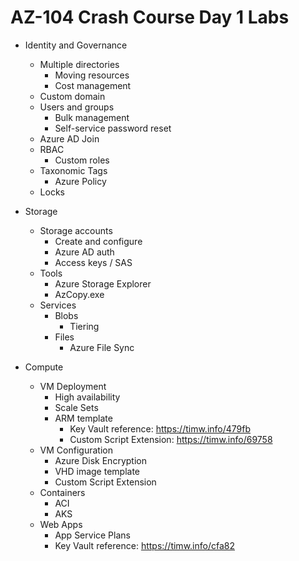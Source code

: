 # AZ-104 Crash Course Day 1 Labs

* Identity and Governance
    * Multiple directories
      * Moving resources
      * Cost management
    * Custom domain
    * Users and groups
      * Bulk management
      * Self-service password reset
    * Azure AD Join
    * RBAC
      * Custom roles
    * Taxonomic Tags
      * Azure Policy
    * Locks

* Storage
    * Storage accounts
      * Create and configure
      * Azure AD auth
      * Access keys / SAS
    * Tools
      * Azure Storage Explorer
      * AzCopy.exe
    * Services
      * Blobs
        * Tiering
      * Files
        * Azure File Sync

* Compute
    * VM Deployment
      * High availability
      * Scale Sets
      * ARM template
        * Key Vault reference: https://timw.info/479fb
        * Custom Script Extension: https://timw.info/69758
    * VM Configuration
      * Azure Disk Encryption
      * VHD image template
      * Custom Script Extension
    * Containers
      * ACI
      * AKS
    * Web Apps
      * App Service Plans
      * Key Vault reference: https://timw.info/cfa82
